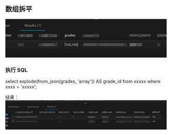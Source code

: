 ## 数组拆平  
![splitarray01](images/splitarray01.jpg)  

### 执行 SQL  
select explode(from_json(grades, 'array<int>')) AS grade_id from xxxxx where xxxx = 'xxxxx'; 

结果： 
![splitarray02](images/splitarray02.jpg)   